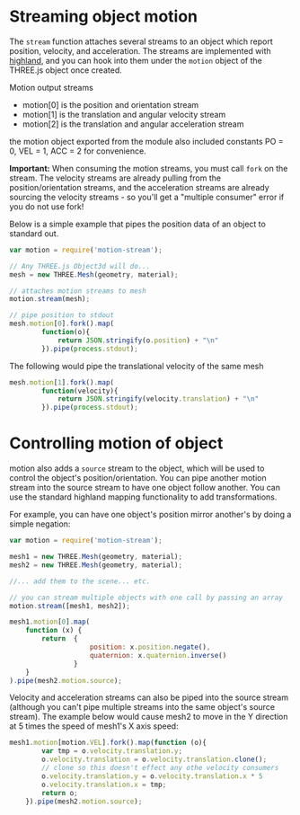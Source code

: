 # Streaming object motion

The `stream` function attaches several streams to an object which report position, velocity, and acceleration.  The streams are implemented with [highland](http://highlandjs.org/), and you can hook into them under the `motion` object of the THREE.js object once created.

Motion output streams
- motion[0] is the position and orientation stream
- motion[1] is the translation and angular velocity stream
- motion[2] is the translation and angular acceleration stream

the motion object exported from the module also included constants PO  = 0, VEL = 1, ACC = 2 for convenience.

**Important:**  When consuming the motion streams, you must call `fork` on the stream.  The velocity streams are already pulling from the position/orientation streams, and the acceleration streams are already sourcing the velocity streams - so you'll get a "multiple consumer" error if you do not use fork!

Below is a simple example that pipes the position data of an object to standard out.

```js
var motion = require('motion-stream');

// Any THREE.js Object3d will do...
mesh = new THREE.Mesh(geometry, material);

// attaches motion streams to mesh
motion.stream(mesh);  

// pipe position to stdout
mesh.motion[0].fork().map(
        function(o){
            return JSON.stringify(o.position) + "\n"
        }).pipe(process.stdout);
```

The following would pipe the translational velocity of the same mesh

```js
mesh.motion[1].fork().map(
        function(velocity){
            return JSON.stringify(velocity.translation) + "\n"
        }).pipe(process.stdout);

```

# Controlling motion of object 
motion also adds a `source` stream to the object, which will be used to control the object's position/orientation.  You can pipe another motion stream into the source stream to have one object follow another.  You can use the standard highland mapping functionality to add transformations.  

For example, you can have one object's position mirror another's by doing a simple negation:

```js
var motion = require('motion-stream');

mesh1 = new THREE.Mesh(geometry, material);
mesh2 = new THREE.Mesh(geometry, material);

//... add them to the scene... etc.

// you can stream multiple objects with one call by passing an array
motion.stream([mesh1, mesh2]);

mesh1.motion[0].map(
    function (x) {
        return  {
                    position: x.position.negate(), 
                    quaternion: x.quaternion.inverse()
                }
    }
).pipe(mesh2.motion.source);
```

Velocity and acceleration streams can also be piped into the source stream (although you can't pipe multiple streams into the same object's source stream).  The example below would cause mesh2 to move in the Y direction at 5 times the speed of mesh1's X axis speed:

```js
mesh1.motion[motion.VEL].fork().map(function (o){
        var tmp = o.velocity.translation.y;
        o.velocity.translation = o.velocity.translation.clone();
        // clone so this doesn't effect any othe velocity consumers
        o.velocity.translation.y = o.velocity.translation.x * 5
        o.velocity.translation.x = tmp;
        return o;
    }).pipe(mesh2.motion.source);
```